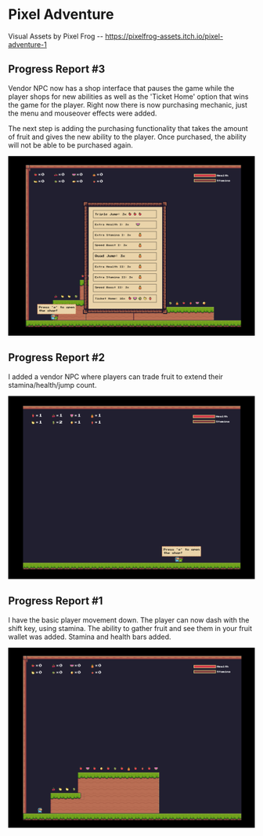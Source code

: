 # Pixel Adventure

Visual Assets by Pixel Frog -- https://pixelfrog-assets.itch.io/pixel-adventure-1

## Progress Report #3

Vendor NPC now has a shop interface that pauses the game while the player shops for new abilities as well as the 'Ticket Home' option that wins the game for the player.
Right now there is now purchasing mechanic, just the menu and mouseover effects were added.

The next step is adding the purchasing functionality that takes the amount of fruit and gives the new ability to the player. Once purchased, the ability will not be able to be purchased again.

![Third Screenshot](/pics/third-screenshot.png)


## Progress Report #2

I added a vendor NPC where players can trade fruit to extend their stamina/health/jump count.

![Second Screenshot](/pics/second-screenshot.png)

## Progress Report #1

I have the basic player movement down.
The player can now dash with the shift key, using stamina.
The ability to gather fruit and see them in your fruit wallet was added.
Stamina and health bars added.

![First Screenshot](/pics/first-screenshot.png)
